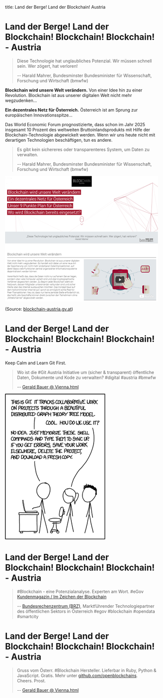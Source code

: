 title: Land der Berge! Land der Blockchain! Austria


# Land der Berge! Land der Blockchain! Blockchain! Blockchain! - Austria

> Diese Technologie hat unglaubliches Potenzial. Wir müssen schnell sein. Wer zögert, hat verloren!
>
> -- Harald Mahrer, Bundesminster Bundesminister für Wissenschaft, Forschung und Wirtschaft (bmwfw)


**Blockchain wird unsere Welt verändern.**
Von einer Idee hin zu einer Revolution. Blockchain ist aus unserer digitalen Welt nicht mehr wegzudenken...

**Ein dezentrales Netz für Österreich.**
Österreich ist am Sprung zur europäischen Innovationsspitze...

Das World Economic Forum prognostizierte, dass schon im Jahr 2025
insgesamt 10 Prozent des weltweiten Bruttoinlandsprodukts
mit Hilfe der Blockchain-Technologie abgewickelt werden.
Wenn wir uns heute nicht mit derartigen Technologien beschäftigen, tun es andere.

> Es gibt kein sichereres oder transparenteres System, um Daten zu verwalten.
>
> -- Harald Mahrer, Bundesminster Bundesminister für Wissenschaft, Forschung und Wirtschaft (bmwfw)


![](i/blockchainaustria.png)

(Source: [blockchain-austria.gv.at](https://www.blockchain-austria.gv.at))



# Land der Berge! Land der Blockchain! Blockchain! Blockchain! - Austria

Keep Calm and Learn Git First.

> Wo ist die #Git Austria Initiative um (sicher & transparent)
> öffentliche  Daten, Dokumente und Kode zu verwalten? #digital #austria #bmwfw
>
> -- [Gerald Bauer @ Vienna.html](https://twitter.com/viennahtml/status/910776683552264195)

![](i/xkcd1597.png)


# Land der Berge! Land der Blockchain! Blockchain! Blockchain! - Austria

> #Blockchain - eine Potenzialanalyse. Experten am Wort. #eGov
> [Kundenmagazin / Im Zeichen der Blockchain](https://www.brz.gv.at/downloads/kundenmagazin_neu/Im_Zeichen_der_Blockchain_readit_0217_screen.pdf?63xf7a)
>
> -- [Bundesrechenzentrum (BRZ)](https://twitter.com/brz_gmbh/status/910424777671749632),
> Marktführender Technologiepartner des öffentlichen Sektors
> in Österreich #egov #blockchain #opendata #smartcity



# Land der Berge! Land der Blockchain! Blockchain! Blockchain! - Austria

> Gruss vom Österr. #Blockchain Hersteller.
> Lieferbar in Ruby, Python & JavaScript. Gratis.
> Mehr unter [github.com/openblockchains](https://github.com/openblockchains).  
> Cheers. Prost.
>
> -- [Gerald Bauer @ Vienna.html](https://twitter.com/viennahtml/status/910770299108458496)


